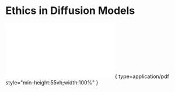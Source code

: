 # Ethics in Diffusion Models

![Alt text](<../artifacts/6_Ethics.pdf>){ type=application/pdf style="min-height:55vh;width:100%" }